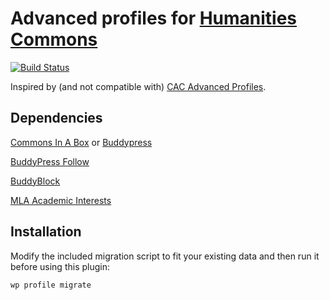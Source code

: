 # Advanced profiles for [Humanities Commons](https://hcommons.org)

[![Build Status](https://travis-ci.org/mlaa/profile.svg)](https://travis-ci.org/mlaa/profile)

Inspired by (and not compatible with) [CAC Advanced Profiles](https://github.com/cuny-academic-commons/cac-advanced-profiles).

## Dependencies

[Commons In A Box](http://commonsinabox.org/) or [Buddypress](https://buddypress.org/)

[BuddyPress Follow](https://wordpress.org/plugins/buddypress-followers/)

[BuddyBlock](http://www.philopress.com/products/buddyblock/)

[MLA Academic Interests](https://github.com/mlaa/mla-academic-interests)

## Installation

Modify the included migration script to fit your existing data and then run it before using this plugin:

    wp profile migrate
